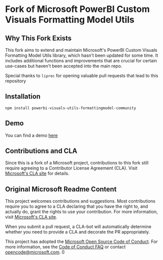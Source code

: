 # Fork of Microsoft PowerBI Custom Visuals Formatting Model Utils

## Why This Fork Exists
This fork aims to extend and maintain Microsoft's PowerBI Custom Visuals Formatting Model Utils library, which hasn't been updated for some time. It includes additional functions and improvements that are crucial for certain use-cases but haven't been accepted into the main repo.

Special thanks to `liprec` for opening valuable pull requests that lead to this repository

## Installation

```
npm install powerbi-visuals-utils-formattingmodel-community
```

## Demo

You can find a demo [here](https://github.com/reyemb/powerbi-DemoFormattingGroup)

## Contributions and CLA
Since this is a fork of a Microsoft project, contributions to this fork still require agreeing to a Contributor License Agreement (CLA). Visit [Microsoft's CLA site](https://cla.microsoft.com) for details.

## Original Microsoft Readme Content
This project welcomes contributions and suggestions. Most contributions require you to agree to a CLA declaring that you have the right to, and actually do, grant the rights to use your contribution. For more information, visit [Microsoft's CLA site](https://cla.microsoft.com).

When you submit a pull request, a CLA-bot will automatically determine whether you need to provide a CLA and decorate the PR appropriately.

This project has adopted the [Microsoft Open Source Code of Conduct](https://opensource.microsoft.com/codeofconduct/). For more information, see the [Code of Conduct FAQ](https://opensource.microsoft.com/codeofconduct/faq/) or contact [opencode@microsoft.com](mailto:opencode@microsoft.com).
0
